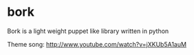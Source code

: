 bork
====

Bork is a light weight puppet like library written in python

Theme song:
http://www.youtube.com/watch?v=jXKUb5A1auM